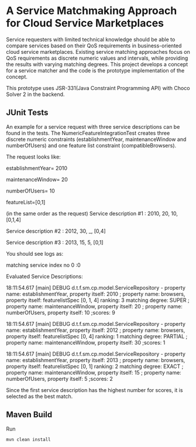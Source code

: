 # A Service Matchmaking Approach for Cloud Service Marketplaces #
Service requesters with limited technical knowledge should be able to compare services based
on their QoS requirements in business-oriented cloud service marketplaces. Existing service
matching approaches focus on QoS requirements as discrete numeric values and intervals,
while providing the results with varying matching degrees. This project develops a concept for a service matcher and the code is the prototype implementation of the concept.

This prototype uses JSR-331(Java Constraint Programming API) with Choco Solver 2 in the backend.

## JUnit Tests ##
An example for a service request with three service descriptions can be found in the tests.
The NumericFeatureIntegrationTest creates three discrete numeric constraints (establishmentYear, maintenanceWindow and numberOfUsers) and one feature list constraint (compatibleBrowsers).

The request looks like:

establishmentYear= 2010

maintenanceWindow= 20

numberOfUsers= 10

featureList=[0,1]

(in the same order as the request)
Service description \#1 : 2010, 20, 10, [0,1,4]

Service description \#2 : 2012, 30, _, [0,4]

Service description \#3 : 2013, 15, 5, [0,1]

You should see logs as:

matching service index no 0 :0

Evaluated Service Descriptions:

18:11:54.617 [main] DEBUG d.t.f.sm.cp.model.ServiceRepository -  property name: establishmentYear, property itself: 2010 ; property name: browsers, property itself: featurelistSpec [0, 1, 4] ranking: 3 matching degree: SUPER ; property name: maintenanceWindow, property itself: 20 ; property name: numberOfUsers, property itself: 10 ;scores: 9

18:11:54.617 [main] DEBUG d.t.f.sm.cp.model.ServiceRepository -  property name: establishmentYear, property itself: 2012 ; property name: browsers, property itself: featurelistSpec [0, 4] ranking: 1 matching degree: PARTIAL ; property name: maintenanceWindow, property itself: 30 ;scores: 1

18:11:54.617 [main] DEBUG d.t.f.sm.cp.model.ServiceRepository -  property name: establishmentYear, property itself: 2013 ; property name: browsers, property itself: featurelistSpec [0, 1] ranking: 2 matching degree: EXACT ; property name: maintenanceWindow, property itself: 15 ; property name: numberOfUsers, property itself: 5 ;scores: 2

Since the first service description has the highest number for scores, it is selected as the best match.

## Maven Build ##

Run
```bash
mvn clean install
```
